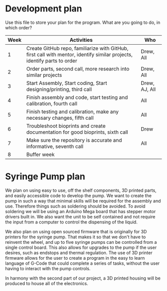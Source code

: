 # Development plan

Use this file to store your plan for the program. What are you going to do, in which order?

| Week        | Activities           | Who           |
| ----------- | -------------------- | ------------- |
| 1           | Create GitHub repo, familiarize with GitHub, first call with mentor, identify similar projects, identify parts to order  |Drew, All|
| 2           | Order parts, second call, more research into similar projects | Drew, All |
| 3           | Start Assembly, Start coding, Start designing/printing, third call | Drew, AJ, All |
| 4           | Finish assembly and code, start testing and calibration, fourth call | All |
| 5           | Finish testing and calibration, make any necessary changes, fifth call | All |
| 6           | Troubleshoot bioprints and create documentation for good bioprints, sixth call | Drew |
| 7           | Make sure the repository is accurate and informative, seventh call | All |
| 8           | Buffer week                     |               |


# Syringe Pump plan

We plan on using easy to use, off the shelf components, 3D printed parts, and easily accessible code to develop the pump. We want to create the pump in such a way that minimal skills will be required for the assembly and use. Therefore things such as soldering should be avoided. To avoid soldering we will be using an Arduino Mega board that has stepper motor drivers built in. We also want the unit to be self contained and not require the input from a computer to control the dispensing of the liquid.

 We also plan on using open sourced firmware that is originally for 3D printers for the syringe pump. That makes it so that we don't have to reinvent the wheel, and up to five syringe pumps can be controlled from a single control board. This also allows for upgrades to the pump if the user desires, such as endstops and thermal regulation. The use of 3D printer firmware allows for the user to create a program in the easy to learn language of G-Code that could complete a series of tasks, without the user having to interact with the pump controls.

 In harmony with the second part of our project, a 3D printed housing will be produced to house all of the electronics.
